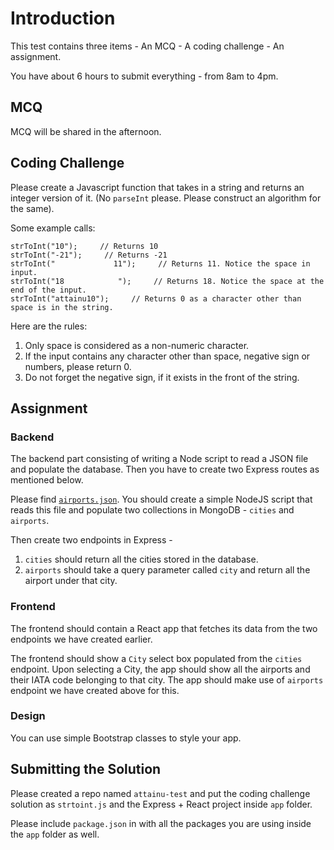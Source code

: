 # Introduction

This test contains three items
    - An MCQ 
    - A coding challenge
    - An assignment.

You have about 6 hours to submit everything - from 8am to 4pm.

## MCQ

MCQ will be shared in the afternoon.

## Coding Challenge

Please create a Javascript function that takes in a string and returns an integer version of it. (No `parseInt` please. Please construct an algorithm for the same).

Some example calls:

```
strToInt("10");     // Returns 10
strToInt("-21");     // Returns -21
strToInt("             11");     // Returns 11. Notice the space in input.
strToInt("18            ");     // Returns 18. Notice the space at the end of the input.
strToInt("attainu10");     // Returns 0 as a character other than space is in the string.
```

Here are the rules:

1. Only space is considered as a non-numeric character.
2. If the input contains any character other than space, negative sign or numbers, please return 0.
3. Do not forget the negative sign, if it exists in the front of the string.


## Assignment

### Backend

The backend part consisting of writing a Node script to read a JSON file and populate the database. Then you have to create two Express routes as mentioned below.

Please find [`airports.json`](../assignments/data/airports.json). You should create a simple NodeJS script that reads this file and populate two collections in MongoDB - `cities` and `airports`.

Then create two endpoints in Express - 

1. `cities` should return all the cities stored in the database.
2. `airports` should take a query parameter called `city` and return all the airport under that city.

### Frontend

The frontend should contain a React app that fetches its data from the two endpoints we have created earlier.

The frontend should show a `City` select box populated from the `cities` endpoint. Upon selecting a City, the app should show all the airports and their IATA code belonging to that city. The app should make use of `airports` endpoint we have created above for this.

### Design

You can use simple Bootstrap classes to style your app.


## Submitting the Solution

Please created a repo named `attainu-test` and put the coding challenge solution as `strtoint.js` and the Express + React project inside `app` folder.

Please include `package.json` in with all the packages you are using inside the `app` folder as well.